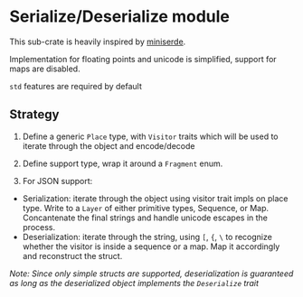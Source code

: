 # Serialize/Deserialize module
This sub-crate is heavily inspired by [miniserde](https://github.com/dtolnay/miniserde).

Implementation for floating points and unicode is simplified, support for maps are disabled.

`std` features are required by default

## Strategy

1. Define a generic `Place` type, with `Visitor` traits which will be used to iterate through the object and encode/decode

2. Define support type, wrap it around a `Fragment` enum.

3. For JSON support:
  - Serialization: iterate through the object using visitor trait impls on place type. Write to a `Layer` of either primitive types, Sequence, or Map. Concantenate the final strings and handle unicode escapes in the process.
  - Deserialization: iterate through the string, using `[`, `{`, `\` to recognize whether the visitor is inside a sequence or a map. Map it accordingly and reconstruct the struct.

*Note: Since only simple structs are supported, deserialization is guaranteed as long as the deserialized object implements the `Deserialize` trait*
